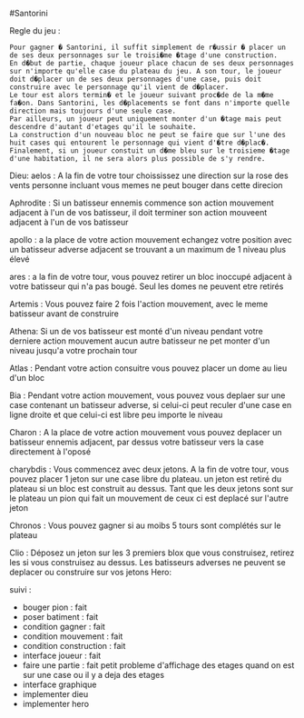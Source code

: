 #Santorini

Regle du jeu :

	Pour gagner � Santorini, il suffit simplement de r�ussir � placer un de ses deux personnages sur le troisi�me �tage d'une construction. 
	En d�but de partie, chaque joueur place chacun de ses deux personnages sur n'importe qu'elle case du plateau du jeu. A son tour, le joueur doit d�placer un de ses deux personnages d'une case, puis doit construire avec le personnage qu'il vient de d�placer. 
	Le tour est alors termin� et le joueur suivant proc�de de la m�me fa�on. Dans Santorini, les d�placements se font dans n'importe quelle direction mais toujours d'une seule case. 
	Par ailleurs, un joueur peut uniquement monter d'un �tage mais peut descendre d'autant d'etages qu'il le souhaite.
	La construction d'un nouveau bloc ne peut se faire que sur l'une des huit cases qui entourent le personnage qui vient d'�tre d�plac�.
	Finalement, si un joueur constuit un d�me bleu sur le troisieme �tage d'une habitation, il ne sera alors plus possible de s'y rendre.
	
	
Dieu: 
aelos : A la fin de votre tour choississez une direction sur la rose des vents personne incluant vous memes ne peut bouger dans cette direcion 

Aphrodite : Si un batisseur ennemis commence son action mouvement adjacent à l'un de vos batisseur, il doit terminer son action mouveent adjacent à l'un de vos batisseur 

apollo : a la place de votre action mouvement echangez votre position avec un batisseur adverse adjacent se trouvant a un maximum de 1 niveau plus élevé

ares : a la fin de votre tour, vous pouvez retirer un bloc inoccupé adjacent à votre batisseur qui n'a pas bougé. Seul les domes ne peuvent etre retirés

Artemis : Vous pouvez faire 2 fois l'action mouvement, avec le meme batisseur avant de construire

Athena: Si un de vos batisseur est monté d'un niveau pendant votre derniere action mouvement aucun autre batisseur ne pet monter d'un niveau jusqu'a votre prochain tour

Atlas : Pendant votre action consuitre vous pouvez placer un dome au lieu d'un bloc 

Bia : Pendant votre action mouvement, vous pouvez vous deplaer sur une case contenant un batisseur adverse, si celui-ci peut reculer d'une case en ligne droite et que celui-ci est libre peu importe le niveau 

Charon : A la place de votre action mouvement vous pouvez deplacer un batisseur ennemis adjacent, par dessus votre batisseur vers la case directement à l'oposé

charybdis : Vous commencez avec deux jetons. A la fin de votre tour, vous pouvez placer 1 jeton sur une case libre du plateau. un jeton est retiré du plateau si un bloc est construit au dessus. Tant que les deux jetons sont sur le plateau un pion qui fait un mouvement de ceux ci est deplacé sur l'autre jeton

Chronos : Vous pouvez gagner si au moibs 5 tours sont complétés sur le plateau

Clio : Déposez un jeton sur les 3 premiers blox que vous construisez, retirez les si vous construisez au dessus. Les batisseurs adverses ne peuvent se deplacer ou construire sur vos jetons 
Hero:

suivi : 

- bouger pion : fait
- poser batiment : fait
- condition gagner : fait
- condition mouvement : fait
- condition construction : fait 
- interface joueur : fait 
- faire une partie : fait petit probleme d'affichage des etages quand on est sur une case ou il y a deja des etages
- interface graphique
- implementer dieu
- implementer hero
